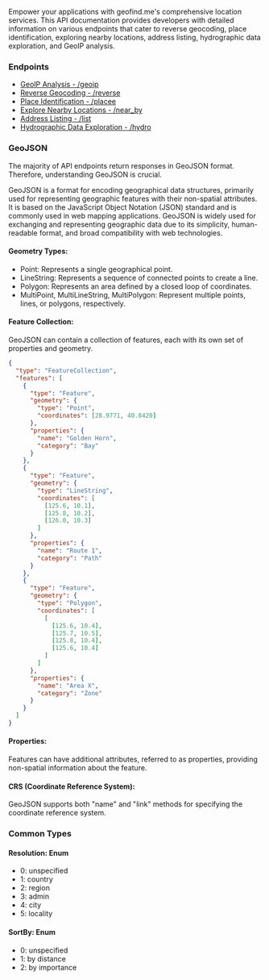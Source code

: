 Empower your applications with geofind.me's comprehensive location services. This API documentation provides developers with detailed information on various endpoints that cater to reverse geocoding, place identification, exploring nearby locations, address listing, hydrographic data exploration, and GeoIP analysis.

### Endpoints

- [GeoIP Analysis - /geoip](/endpoint-geoip)
- [Reverse Geocoding - /reverse](/endpoint-reverse)
- [Place Identification - /placee](/endpoint-place)
- [Explore Nearby Locations - /near_by](/endpoint-near_by)
- [Address Listing - /list](/endpoint-list)
- [Hydrographic Data Exploration - /hydro](/endpoint-hydro)

### GeoJSON

The majority of API endpoints return responses in GeoJSON format. Therefore, understanding GeoJSON is crucial.

GeoJSON is a format for encoding geographical data structures, primarily used for representing geographic features with their non-spatial attributes. It is based on the JavaScript Object Notation (JSON) standard and is commonly used in web mapping applications. GeoJSON is widely used for exchanging and representing geographic data due to its simplicity, human-readable format, and broad compatibility with web technologies.

#### Geometry Types:

- Point: Represents a single geographical point.
- LineString: Represents a sequence of connected points to create a line.
- Polygon: Represents an area defined by a closed loop of coordinates.
- MultiPoint, MultiLineString, MultiPolygon: Represent multiple points, lines, or polygons, respectively.

#### Feature Collection:

GeoJSON can contain a collection of features, each with its own set of properties and geometry.

```json
{
  "type": "FeatureCollection",
  "features": [
    {
      "type": "Feature",
      "geometry": {
        "type": "Point",
        "coordinates": [28.9771, 40.8420]
      },
	  "properties": {
        "name": "Golden Horn",
        "category": "Bay"
      }
	},
    {
      "type": "Feature",
      "geometry": {
        "type": "LineString",
        "coordinates": [
          [125.6, 10.1],
          [125.8, 10.2],
          [126.0, 10.3]
        ]
      },
      "properties": {
        "name": "Route 1",
        "category": "Path"
      }
    },
    {
      "type": "Feature",
      "geometry": {
        "type": "Polygon",
        "coordinates": [
          [
            [125.6, 10.4],
            [125.7, 10.5],
            [125.8, 10.4],
            [125.6, 10.4]
          ]
        ]
      },
      "properties": {
        "name": "Area X",
        "category": "Zone"
      }
    }
  ]
}
```

#### Properties:

Features can have additional attributes, referred to as properties, providing non-spatial information about the feature.

#### CRS (Coordinate Reference System):

GeoJSON supports both "name" and "link" methods for specifying the coordinate reference system.

### Common Types

#### Resolution: Enum

- 0: unspecified
- 1: country
- 2: region
- 3: admin
- 4: city
- 5: locality

#### SortBy: Enum

- 0: unspecified
- 1: by distance
- 2: by importance
